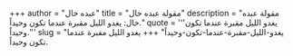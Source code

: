 +++
author = "عبده خال"
title = "مقولة عبده خال"
description = "مقولة عبده خال: يغدو الليل مقبرة عندما تكون وحيداً."
quote = '''يغدو الليل مقبرة عندما تكون وحيداً.''' 
slug = "يغدو-الليل-مقبرة-عندما-تكون-وحيداً"
+++
يغدو الليل مقبرة عندما تكون وحيداً.
